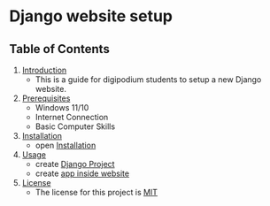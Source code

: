 # Django website setup

## Table of Contents
1. [Introduction](#introduction)
    - This is a guide for digipodium students to setup a new Django website.
2. [Prerequisites](#prerequisites)
    - Windows 11/10
    - Internet Connection
    - Basic Computer Skills
3. [Installation](Installation.md)
    - open [Installation](Installation.md)
4. [Usage](new_blank_website.md) 
    - create [Django Project](new_blank_website.md)
    - create [app inside website](new_website_app.md)
6. [License](#license)
    - The license for this project is [MIT](LICENSE)
